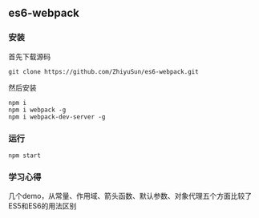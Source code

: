 ## es6-webpack

### 安装

首先下载源码

```shell
git clone https://github.com/ZhiyuSun/es6-webpack.git
```

然后安装

```shell
npm i
npm i webpack -g
npm i webpack-dev-server -g
```

### 运行

```shell
npm start
```

### 学习心得

几个demo，从常量、作用域、箭头函数、默认参数、对象代理五个方面比较了ES5和ES6的用法区别